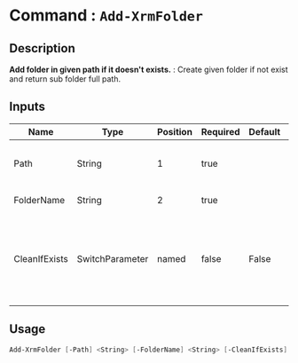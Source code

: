 ﻿# Command : `Add-XrmFolder` 

## Description

**Add folder in given path if it doesn't exists.** : Create given folder if not exist and return sub folder full path.

## Inputs

Name|Type|Position|Required|Default|Description
----|----|--------|--------|-------|-----------
Path|String|1|true||Folder path where to add given folder.
FolderName|String|2|true||Folder name.
CleanIfExists|SwitchParameter|named|false|False|If folder already exists, remove existing content. (Default : False)


## Usage

```Powershell 
Add-XrmFolder [-Path] <String> [-FolderName] <String> [-CleanIfExists] [<CommonParameters>]
``` 


